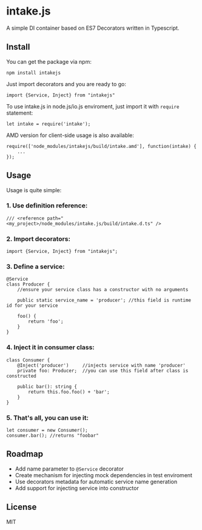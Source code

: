 # intake.js
A simple DI container based on ES7 Decorators written in Typescript.

## Install

You can get the package via npm:

```
npm install intakejs
```
	
Just import decorators and you are ready to go:

```
import {Service, Inject} from "intakejs"
```
	
To use intake.js in node.js/io.js enviroment, just import it with ```require``` statement:

```
let intake = require('intake');
```
	
AMD version for client-side usage is also available:

```
require(['node_modules/intakejs/build/intake.amd'], function(intake) {
	...
});
```
	
## Usage

Usage is quite simple:

### 1. Use definition reference:

  ```		
  /// <reference path="<my_project>/node_modules/intake.js/build/intake.d.ts" />
  ```

### 2. Import decorators:

```
import {Service, Inject} from "intakejs";
```
	
### 3. Define a service:

```
@Service
class Producer { 
    //ensure your service class has a constructor with no arguments
        
    public static service_name = 'producer'; //this field is runtime id for your service
        
    foo() {
        return 'foo';
    }
}
```

### 4. Inject it in consumer class: 

```
class Consumer {
    @Inject('producer')     //injects service with name 'producer'
    private foo: Producer;  //you can use this field after class is constructed

    public bar(): string {
        return this.foo.foo() + 'bar';
    }
}
```
 
### 5. That's all, you can use it:

```
let consumer = new Consumer();
consumer.bar(); //returns "foobar"
```		

## Roadmap

* Add name parameter to ```@Service``` decorator
* Create mechanism for injecting mock dependencies in test enviroment
* Use decorators metadata for automatic service name generation
* Add support for injecting service into constructor

## License
MIT

